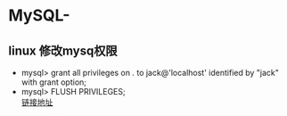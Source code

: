 # MySQL-
## linux 修改mysq权限
* mysql> grant all privileges on *.* to jack@'localhost' identified by "jack" with grant option;
* mysql> FLUSH PRIVILEGES;<br/>
[链接地址](http://www.cnblogs.com/Richardzhu/p/3318595.html)
